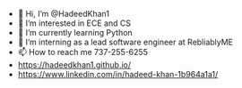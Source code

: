 - 👋 Hi, I’m @HadeedKhan1
- 👀 I’m interested in ECE and CS
- 🌱 I’m currently learning Python
- 💞️ I’m interning as a lead software engineer at RebliablyME
- 📫 How to reach me 737-255-6255
- https://hadeedkhan1.github.io/
- https://www.linkedin.com/in/hadeed-khan-1b964a1a1/ 
<!---
HadeedKhan1/HadeedKhan1 is a ✨ special ✨ repository because its `README.md` (this file) appears on your GitHub profile.
You can click the Preview link to take a look at your changes.
--->
